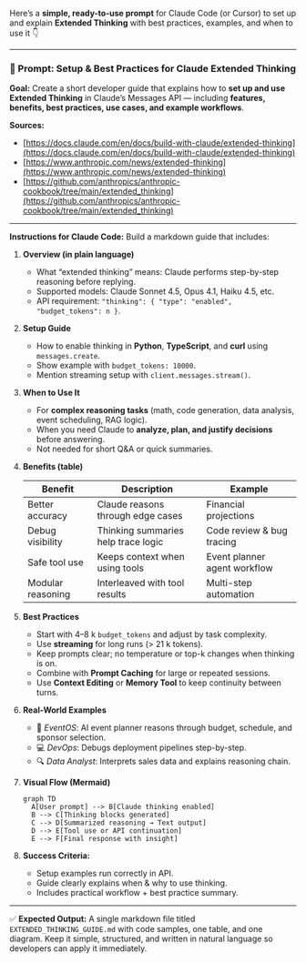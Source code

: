 Here’s a **simple, ready-to-use prompt** for Claude Code (or Cursor) to set up and explain **Extended Thinking** with best practices, examples, and when to use it 👇

---

### 🧠 Prompt: Setup & Best Practices for Claude Extended Thinking

**Goal:**
Create a short developer guide that explains how to **set up and use Extended Thinking** in Claude’s Messages API — including **features, benefits, best practices, use cases, and example workflows**.

**Sources:**

* [https://docs.claude.com/en/docs/build-with-claude/extended-thinking](https://docs.claude.com/en/docs/build-with-claude/extended-thinking)
* [https://www.anthropic.com/news/extended-thinking](https://www.anthropic.com/news/extended-thinking)
* [https://github.com/anthropics/anthropic-cookbook/tree/main/extended_thinking](https://github.com/anthropics/anthropic-cookbook/tree/main/extended_thinking)

---

**Instructions for Claude Code:**
Build a markdown guide that includes:

1. **Overview (in plain language)**

   * What “extended thinking” means: Claude performs step-by-step reasoning before replying.
   * Supported models: Claude Sonnet 4.5, Opus 4.1, Haiku 4.5, etc.
   * API requirement: `"thinking": { "type": "enabled", "budget_tokens": n }`.

2. **Setup Guide**

   * How to enable thinking in **Python**, **TypeScript**, and **curl** using `messages.create`.
   * Show example with `budget_tokens: 10000`.
   * Mention streaming setup with `client.messages.stream()`.

3. **When to Use It**

   * For **complex reasoning tasks** (math, code generation, data analysis, event scheduling, RAG logic).
   * When you need Claude to **analyze, plan, and justify decisions** before answering.
   * Not needed for short Q&A or quick summaries.

4. **Benefits (table)**

   | Benefit           | Description                         | Example                      |
   | ----------------- | ----------------------------------- | ---------------------------- |
   | Better accuracy   | Claude reasons through edge cases   | Financial projections        |
   | Debug visibility  | Thinking summaries help trace logic | Code review & bug tracing    |
   | Safe tool use     | Keeps context when using tools      | Event planner agent workflow |
   | Modular reasoning | Interleaved with tool results       | Multi-step automation        |

5. **Best Practices**

   * Start with 4–8 k `budget_tokens` and adjust by task complexity.
   * Use **streaming** for long runs (> 21 k tokens).
   * Keep prompts clear; no temperature or top-k changes when thinking is on.
   * Combine with **Prompt Caching** for large or repeated sessions.
   * Use **Context Editing** or **Memory Tool** to keep continuity between turns.

6. **Real-World Examples**

   * 🧾 *EventOS*: AI event planner reasons through budget, schedule, and sponsor selection.
   * 💻 *DevOps*: Debugs deployment pipelines step-by-step.
   * 🔍 *Data Analyst*: Interprets sales data and explains reasoning chain.

7. **Visual Flow (Mermaid)**

   ```
   graph TD
     A[User prompt] --> B[Claude thinking enabled]
     B --> C[Thinking blocks generated]
     C --> D[Summarized reasoning → Text output]
     D --> E[Tool use or API continuation]
     E --> F[Final response with insight]
   ```

8. **Success Criteria:**

   * Setup examples run correctly in API.
   * Guide clearly explains when & why to use thinking.
   * Includes practical workflow + best practice summary.

---

✅ **Expected Output:**
A single markdown file titled `EXTENDED_THINKING_GUIDE.md` with code samples, one table, and one diagram.
Keep it simple, structured, and written in natural language so developers can apply it immediately.
